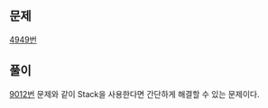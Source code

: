 ## 문제
[4949번](https://www.acmicpc.net/problem/4949)

## 풀이
[9012번](https://velog.io/@bon0057/CC-%EB%B0%B1%EC%A4%80-9012%EB%B2%88-%EA%B4%84%ED%98%B8) 문제와 같이 Stack을 사용한다면 간단하게 해결할 수 있는 문제이다.
